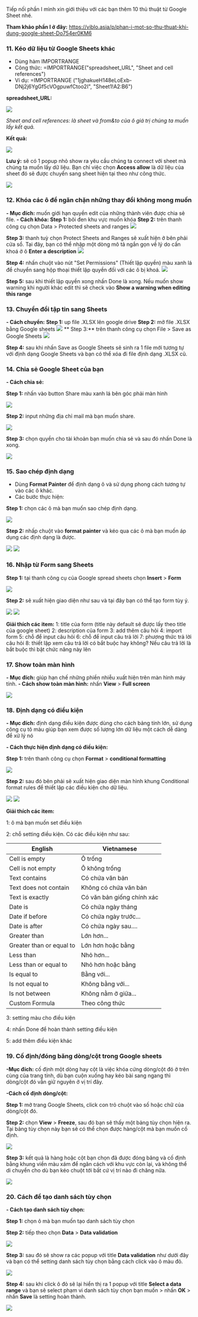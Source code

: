 Tiếp nối phần I mình xin giới thiệu với các bạn thêm 10 thủ thuật từ Google Sheet nhé. 

**Tham khảo phần I ở đây:**
https://viblo.asia/p/phan-i-mot-so-thu-thuat-khi-dung-google-sheet-Do754er0KM6

### 11. Kéo dữ liệu từ Google Sheets khác
- Dùng hàm IMPORTRANGE
- Công thức:  =IMPORTRANGE("spreadsheet_URL", "Sheet and cell references") 
- Ví dụ: =IMPORTRANGE ("1jghakueH148eLoExb-DNj2j6YgGf5cVOgpuwfCtoo2I", "Sheet1!A2:B6")

**spreadsheet_URL:**

![](https://images.viblo.asia/0bd6210e-fb19-4c00-a448-bf750bce2783.png)

*Sheet and cell references: là sheet và from&to của ô giá trị chúng ta muốn lấy kết quả.*

**Kết quả:**
                                                                                                              
![](https://images.viblo.asia/9b1dc05c-e354-4cb9-8ab6-ed1e130a62a7.png)

**Lưu ý:** sẽ có 1 popup nhỏ show ra yêu cầu chúng ta connect với sheet mà chúng ta muốn lấy dữ liệu. Bạn chỉ việc chọn **Access allow** là dữ liệu của sheet đó sẽ được chuyển sang sheet hiện tại theo như công thức.

![](https://images.viblo.asia/45cd015f-51ed-469f-8a46-3c13fc671cd5.png)

### 12. Khóa các ô để ngăn chặn những thay đổi không mong muốn
**- Mục đích:** muốn giới hạn quyền edit của những thành viên được chia sẻ file. 
**- Cách khóa:**
**Step 1:** bôi đen khu vực muốn khóa
**Step 2:** trên thanh công cụ chọn Data > Protected sheets and ranges
                                                                                                                 ![](https://images.viblo.asia/74dbd058-46e7-42ba-a140-803c2be42e97.png)

**Step 3:** thanh tuỳ chọn Protect Sheets and Ranges sẽ xuất hiện ở bên phải cửa sổ. Tại đây, bạn có thể nhập một dòng mô tả ngắn gọn về lý do cần khoá ở ô **Enter a description**
                                                                                                                 ![](https://images.viblo.asia/6850fdef-6600-43eb-90aa-cd487dabb57c.png)

**Step 4:** nhấn chuột vào nút "Set Permissions" (Thiết lập quyền) màu xanh lá để chuyển sang hộp thoại thiết lập quyền đối với các ô bị khoá.
                                                                                                                 ![](https://images.viblo.asia/76b34769-c6f7-474d-be1e-f654acac6f45.png)

**Step 5:** sau khi thiết lập quyền xong nhấn Done là xong. Nếu muốn show warning khi người khác edit thì sẽ check vào **Show a warning when editing this range**  

### 13.  Chuyển đổi tập tin sang Sheets
**- Cách chuyển:**
**Step 1:** up file  .XLSX lên google drive
**Step 2:** mở file .XLSX bằng Google sheets
                                                                                                                ![](https://images.viblo.asia/c40a9f68-719f-4bf4-8f2c-7e9093ea9820.png)
**
Step 3:** trên thanh công cụ chọn File > Save as Google Sheets
                                                                                                                ![](https://images.viblo.asia/fbd20a25-e9f0-45b3-8f17-dead474f9edf.png)

**Step 4:** sau khi nhấn Save as Google Sheets sẽ sinh ra 1 file mới tương tự với định dạng Google Sheets và bạn có thể xóa đi file định dạng .XLSX cũ. 

### 14.  Chia sẻ Google Sheet của bạn
**- Cách chia sẻ:**

**Step 1:** nhấn vào button Share màu xanh lá bên góc phải màn hình

![](https://images.viblo.asia/1261c6e6-fcc4-408a-bfc8-bfb9bf6120e9.png)

**Step 2:** input những địa chỉ mail mà bạn muốn share. 

![](https://images.viblo.asia/908afdb8-1b37-4910-a656-50d0ddf18370.png)

**Step 3:** chọn quyền cho tài khoản bạn muốn chia sẻ và sau đó nhấn Done là xong. 

 ![](https://images.viblo.asia/5dec18a5-fb7a-4210-ac68-1be5eb48997b.png)

### 15. Sao chép định dạng 
- Dùng **Format Painter** để định dạng ô và sử dụng phong cách tương tự vào các ô khác.
- Các bước thực hiện:

**Step 1:** chọn các ô mà bạn muốn sao chép định dạng. 

![](https://images.viblo.asia/4e3c628c-aecb-42f3-b003-7aeea0f1c916.png)

**Step 2:** nhấp chuột vào **format painter** và kéo qua các ô mà bạn muốn áp dụng các định dạng là được. 

![](https://images.viblo.asia/a2ed944e-29cd-4fad-b66b-c32e82c96451.png)
![](https://images.viblo.asia/4e3c628c-aecb-42f3-b003-7aeea0f1c916.png)

### 16. Nhập từ Form sang Sheets
**Step 1:** tại thanh công cụ của Google spread sheets chọn **Insert** > **Form** 

![](https://images.viblo.asia/76e449ac-2345-46cb-9cc3-f869eb8fb858.png)

**Step 2:** sẽ xuất hiện giao diện như sau và tại đây bạn có thể tạo form tùy ý. 

![](https://images.viblo.asia/c09709af-1ff9-427a-ba57-40c06fd32003.png)
![](https://images.viblo.asia/aac7a372-ebaf-448e-96d7-f13a90241030.png)

**Giải thích các item:**
1: title của form (title này default sẽ được lấy theo title của google sheet)
2: description của form
3: add thêm câu hỏi 
4: import form
5: chỗ để input câu hỏi
6: chỗ để input câu trả lời
7: phương thức trả lời câu hỏi 
8: thiết lập xem câu trả lời có bắt buộc hay không? Nếu câu trả lời là bắt buộc thì bật chức năng này lên 

### 17. Show toàn màn hình
**- Mục đích:** giúp hạn chế những phiền nhiễu xuất hiện trên màn hình máy tính. 
**- Cách show toàn màn hình:**  nhấn **View** > **Full screen**

![](https://images.viblo.asia/b85d174f-b291-4a86-832e-25bcafde8e08.png)

### 18. Định dạng có điều kiện
**- Mục đích:** định dạng điều kiện được dùng cho cách bảng tính lớn, sử dụng công cụ tô màu giúp bạn xem được số lượng lớn dữ liệu một cách dễ dàng để xử lý nó

**- Cách thực hiện định dạng có điều kiện:**

**Step 1:** trên thanh công cụ chọn **Format** > **conditional formatting** 

![](https://images.viblo.asia/83b2566d-adc4-4883-b6e4-3b87b81af033.png)

**Step 2:**  sau đó bên phải sẽ xuất hiện giao diện màn hình khung Conditional format rules để thiết lập các điều kiện cho dữ liệu.

![](https://images.viblo.asia/83b2566d-adc4-4883-b6e4-3b87b81af033.png)
![](https://images.viblo.asia/6e2693a1-2c0a-430a-a195-c69752992408.png)

**Giải thích các item:**

1: ô mà bạn muốn set điều kiện

2: chỗ setting điều kiện. Có các điều kiện như sau:

| English | Vietnamese |
| -------- | -------- |
|Cell is empty|Ô trống|
|Cell is not empty | Ô không trống|
|Text contains |Có chứa văn bản|
|Text does not contain| Không có chứa văn bản|
|Text is exactly| Có văn bản giống chính xác|
|Date is|Có chứa ngày tháng|
|Date if before| Có chứa ngày trước...|
|Date is after| Có chứa ngày sau....|
|Greater than| Lớn hơn...|
|Greater than or equal to| Lớn hơn hoặc bằng|
|Less than| Nhỏ hơn...|
|Less than or equal to| Nhỏ hơn hoặc bằng|
|Is equal to| Bằng với...|
|Is not equal to| Không bằng với...|
|Is not between| Không nằm ở giữa...|
|Custom Formula|Theo công thức|

3: setting màu cho điều kiện

4: nhấn Done để hoàn thành setting điều kiện

5: add thêm điều kiện khác 

### 19. Cố định/đóng băng dòng/cột trong Google sheets 
**-Mục đích:** cố định một dòng hay cột là việc khóa cứng dòng/cột đó ở trên cùng của trang tính, dù bạn cuộn xuống hay kéo bài sang ngang thì dòng/cột đó vẫn giữ nguyên ở vị trí đây. 

**-Cách cố định dòng/cột:**

**Step 1:** mở trang Google Sheets, click con trỏ chuột vào số hoặc chữ của dòng/cột đó.

**Step 2:** chọn **View** >  **Freeze**, sau đó bạn sẽ thấy một bảng tùy chọn hiện ra. Tại bảng tùy chọn này bạn sẽ có thể chọn được hàng/cột mà bạn muốn cố định.

![](https://images.viblo.asia/8612f6a2-b6c9-4992-abc5-2a6a0023fd96.png)

**Step 3:** kết quả là hàng hoặc cột bạn chọn đã được đóng băng và cố định bằng khung viền màu xám để ngăn cách với khu vực còn lại, và không thể di chuyển cho dù bạn kéo chuột tới bất cứ vị trí nào đi chăng nữa.

![](https://images.viblo.asia/e50285c8-c20a-42fa-9ee2-6a9e9fb32184.png)

### 20. Cách để tạo danh sách tùy chọn 
**- Cách tạo danh sách tùy chọn:**

**Step 1:** chọn ô mà bạn muốn tạo danh sách tùy chọn

**Step 2:** tiếp theo chọn **Data** > **Data validation** 

![](https://images.viblo.asia/c7459c4d-d629-4e3e-b19c-3a2a102675ec.png)

**Step 3:** sau đó sẽ show ra các popup với title **Data validation** như dưới đây và bạn có thể setting danh sách tùy chọn bằng cách click vào ô màu đỏ. 

![](https://images.viblo.asia/791cb4ae-b923-4495-bd46-2e567e2661f6.png)

**Step 4:** sau khi click ô đỏ sẽ lại hiển thị ra 1 popup với title **Select a data range** và bạn sẽ select phạm vi danh sách tùy chọn bạn muốn > nhấn **OK** > nhấn **Save** là setting hoàn thành.

![](https://images.viblo.asia/b098c6d6-b959-49d2-a8a1-ece85e87281d.png)